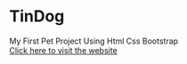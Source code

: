 # TinDog
My First Pet Project Using Html Css Bootstrap
<br>
 <a href="http://tin-dog-miraculous.vercel.app">Click here to visit the website</a>
